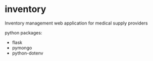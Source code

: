 # inventory
Inventory management web application for medical supply providers

python packages:
 - flask
 - pymongo
 - python-dotenv
